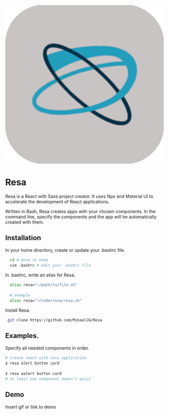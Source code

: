 
![Logo](https://github.com/MikaelJG/resa/blob/master/assets/resa_logo.png)

# Resa

Resa is a React with Sass project creator. It uses Npx and Material UI to accelerate the development of React applications.

Written in Bash, Resa creates apps with your chosen components. In the command line, specify the components and the app will be automatically created with them.
## Installation
In your home directory, create or update your .bashrc file.
```bash
  cd # move to home
  vim .bashrc # edit your .bashrc file
```
In .bashrc, write an alias for Resa.
```bash
  alias resa="~/path/to/file.sh"

  # example
  alias resa="~/code/resa/resa.sh"
```
Install Resa.
```bash
 git clone https://github.com/MikaelJG/Resa
```
## Examples.

Specify all needed components in order.
```bash
# create react with sass application
$ resa alert button card

$ resa aalert button card
# at least one component doesn't exist
```
## Demo
Insert gif or link to demo

